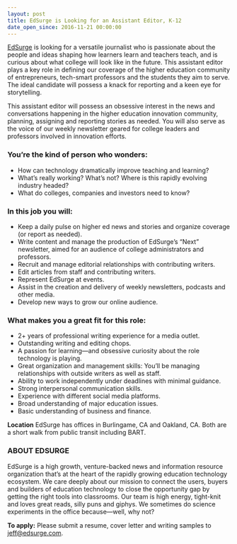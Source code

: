 ```yaml
---
layout: post
title: EdSurge is Looking for an Assistant Editor, K-12
date_open_since: 2016-11-21 00:00:00
---
```


[EdSurge](http://www.edsurge.com) is looking for a versatile journalist who is passionate about the people and ideas shaping how learners learn and teachers teach, and is curious about what college will look like in the future. This assistant editor plays a key role in defining our coverage of the higher education community of entrepreneurs, tech-smart professors and the students they aim to serve. The ideal candidate will possess a knack for reporting and a keen eye for storytelling.

This assistant editor will possess an obsessive interest in the news and conversations happening in the higher education innovation community, planning, assigning and reporting stories as needed. You will also serve as the voice of our weekly newsletter geared for college leaders and professors involved in innovation efforts.

<!--break-->

### You’re the kind of person who wonders:

* How can technology dramatically improve teaching and learning?
* What’s really working? What’s not? Where is this rapidly evolving industry headed?
* What do colleges, companies and investors need to know? 

### In this job you will:

* Keep a daily pulse on higher ed news and stories and organize coverage (or report as needed).
* Write content and manage the production of EdSurge’s “Next” newsletter, aimed for an audience of college administrators and professors.
* Recruit and manage editorial relationships with contributing writers.
* Edit articles from staff and contributing writers.
* Represent EdSurge at events.
* Assist in the creation and delivery of weekly newsletters, podcasts and other media.
* Develop new ways to grow our online audience.

### What makes you a great fit for this role:

* 2+ years of professional writing experience for a media outlet.
* Outstanding writing and editing chops.
* A passion for learning—and obsessive curiosity about the role technology is playing.
* Great organization and management skills: You’ll be managing relationships with outside writers as well as staff.
* Ability to work independently under deadlines with minimal guidance.
* Strong interpersonal communication skills.
* Experience with different social media platforms.
* Broad understanding of major education issues.
* Basic understanding of business and finance.

**Location**
EdSurge has offices in Burlingame, CA and Oakland, CA. Both are a short walk from public transit including BART.

### ABOUT EDSURGE
EdSurge is a high growth, venture-backed news and information resource organization that’s at the heart of the rapidly growing education technology ecosystem. We care deeply about our mission to connect the users, buyers and builders of education technology to close the opportunity gap by getting the right tools into classrooms. Our team is high energy, tight-knit and loves great reads, silly puns and giphys. We sometimes do science experiments in the office because—well, why not?

**To apply:** Please submit a resume, cover letter and writing samples to <a href="mailto:jeff@edsurge.com" class="button button-rounded button-primary button-large">jeff@edsurge.com</a>.
